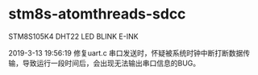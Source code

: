 # stm8s-atomthreads-sdcc
STM8S105K4
DHT22
LED BLINK
E-INK

2019-3-13 19:56:19
修复uart.c 串口发送时，怀疑被系统时钟中断打断数据传输，导致运行一段时间后，会出现无法输出串口信息的BUG。